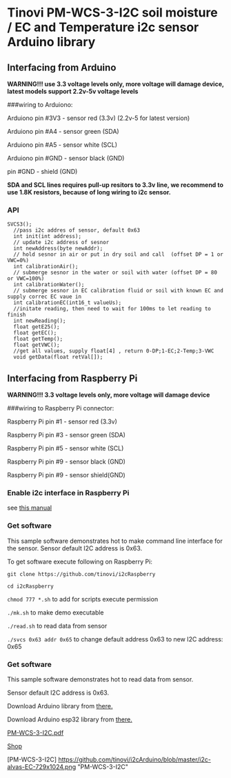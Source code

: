# Tinovi PM-WCS-3-I2C soil moisture / EC and Temperature i2c sensor Arduino library

## Interfacing from Arduino
**WARNING!!! use 3.3 voltage levels only, more voltage will damage device, latest models support 2.2v-5v voltage levels**


###wiring to Arduiono:

Arduiono pin #3V3 - sensor red (3.3v) (2.2v-5 for latest version)

Arduiono pin #A4 - sensor green (SDA)

Arduiono pin #A5 - sensor white (SCL)

Arduiono pin #GND - sensor black (GND)

pin #GND - shield (GND)

**SDA and SCL lines requires pull-up resitors to 3.3v line, we recommend to use 1.8K resistors, because of long wiring to i2c sensor.**

### API
```
SVCS3();
  //pass i2c addres of sensor, default 0x63
  int init(int address);
  // update i2c address of sesnor
  int newAddress(byte newAddr);
  // hold sesnor in air or put in dry soil and call  (offset DP = 1 or VWC=0%)
  int calibrationAir();
  // submerge sesnor in the water or soil with water (offset DP = 80 or VWC=100%)
  int calibrationWater();
  // submerge sesnor in EC calibration fluid or soil with known EC and supply correc EC vaue in 
  int calibrationEC(int16_t valueUs);
  //initate reading, then need to wait for 100ms to let reading to finish
  int newReading();
  float getE25();
  float getEC();
  float getTemp();
  float getVWC();
  //get all values, supply float[4] , return 0-DP;1-EC;2-Temp;3-VWC
  void getData(float retVal[]);
```



## Interfacing from Raspberry Pi

**WARNING!!! 3.3 voltage levels only, more voltage will damage device**


###wiring to Raspberry Pi connector:

Raspberry Pi pin #1 - sensor red (3.3v)

Raspberry Pi pin #3 - sensor green (SDA)

Raspberry Pi pin #5 - sensor white (SCL)

Raspberry Pi pin #9 - sensor black (GND)

Raspberry Pi pin #9 - sensor shield(GND)

### Enable i2c interface in Raspberry Pi

see [this manual](https://learn.sparkfun.com/tutorials/raspberry-pi-spi-and-i2c-tutorial)


### Get software
This sample software demonstrates hot to make command line interface for the sensor.
Sensor default I2C address is 0x63.

To get software execute following on Raspberry Pi:

`git clone https://github.com/tinovi/i2cRaspberry`

`cd i2cRaspberry`

`chmod 777 *.sh` to add for scripts execute permission

`./mk.sh` to make demo executable

`./read.sh` to read data from sensor

`./svcs 0x63 addr 0x65` to change default address 0x63 to new I2C address: 0x65




### Get software

This sample software demonstrates hot to read data from sensor.

Sensor default I2C address is 0x63.

Download Arduino library from [there.](https://github.com/tinovi/i2cArduino)

Download Arduino esp32 library from [there.](https://github.com/tinovi/i2cArduino/tree/esp32)

<a href="https://tinovi.com/wp-content/uploads/2020/01/PM-WCS-3-I2C.pdf"> PM-WCS-3-I2C.pdf </a>

<a href="https://tinovi.com/tinovi-shop/"> Shop </a>

[PM-WCS-3-I2C] https://github.com/tinovi/i2cArduino/blob/master/i2c-alvas-EC-729x1024.png "PM-WCS-3-I2C"
